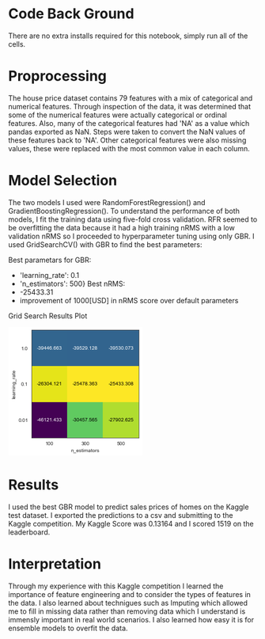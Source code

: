 # Code Back Ground
There are no extra installs required for this notebook, simply run all of the cells.

# Proprocessing
The house price dataset contains 79 features with a mix of categorical and numerical features. Through inspection of the data, it was determined that some of the numerical features were actually categorical or ordinal features. Also, many of the categorical features had 'NA' as a value which pandas exported as NaN. Steps were taken to convert the NaN values of these features back to 'NA'. Other categorical features were also missing values, these were replaced with the most common value in each column.

# Model Selection
The two models I used were RandomForestRegression() and GradientBoostingRegression(). To understand the performance of both models, I fit the training data using five-fold cross validation. RFR seemed to be overfitting the data because it had a high training nRMS with a low validation nRMS so I proceeded to hyperparameter tuning using only GBR. I used GridSearchCV() with GBR to find the best parameters:

Best parametars for GBR:
- 'learning_rate': 0.1
- 'n_estimators': 500}
Best nRMS:
- -25433.31
- improvement of 1000[USD] in nRMS score over default parameters

Grid Search Results Plot

![alt text](data_folder/grid_search_results.png "Title")


# Results
I used the best GBR model to predict sales prices of homes on the Kaggle test dataset. I exported the predictions to a csv and submitting to the Kaggle competition. My Kaggle Score was 0.13164 and I scored 1519 on the leaderboard.

# Interpretation
Through my experience with this Kaggle competition I learned the importance of feature engineering and  to consider the types of features in the data. I also learned about technigues such as Imputing which allowed me to fill in missing data rather than removing data which I understand is immensly important in real world scenarios. I also learned how easy it is for ensemble models to overfit the data.
